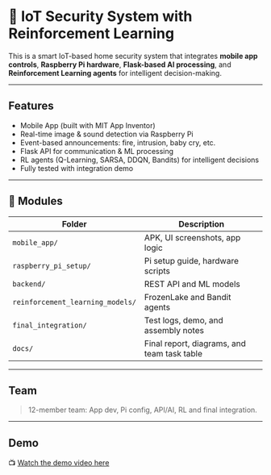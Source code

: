 # 🔐 IoT Security System with Reinforcement Learning

This is a smart IoT-based home security system that integrates **mobile app controls**, **Raspberry Pi hardware**, **Flask-based AI processing**, and **Reinforcement Learning agents** for intelligent decision-making.

---

## Features
- Mobile App (built with MIT App Inventor)
- Real-time image & sound detection via Raspberry Pi
- Event-based announcements: fire, intrusion, baby cry, etc.
- Flask API for communication & ML processing
- RL agents (Q-Learning, SARSA, DDQN, Bandits) for intelligent decisions
- Fully tested with integration demo

---

## 📁 Modules
| Folder | Description |
|--------|-------------|
| `mobile_app/` | APK, UI screenshots, app logic |
| `raspberry_pi_setup/` | Pi setup guide, hardware scripts |
| `backend/` | REST API and ML models |
| `reinforcement_learning_models/` | FrozenLake and Bandit agents |
| `final_integration/` | Test logs, demo, and assembly notes |
| `docs/` | Final report, diagrams, and team task table |

---

## Team
> 12-member team: App dev, Pi config, API/AI, RL and final integration.

---

## Demo
📺 [Watch the demo video here]([https://github.com/dev-kanika/iot-security-system-rapirl/blob/main/Demo%20Video.mp4])
